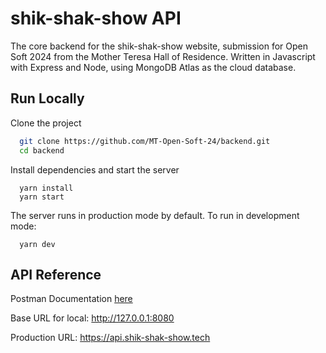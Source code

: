 # shik-shak-show API
The core backend for the shik-shak-show website, submission for Open Soft 2024 from the Mother Teresa Hall of Residence.
Written in Javascript with Express and Node, using MongoDB Atlas as the cloud database.

## Run Locally

Clone the project

```bash
  git clone https://github.com/MT-Open-Soft-24/backend.git
  cd backend
```
Install dependencies and start the server
```
  yarn install
  yarn start
```
The server runs in production mode by default. To run in development mode:
```
  yarn dev
```


## API Reference

Postman Documentation [here](https://documenter.getpostman.com/view/20079745/2sA35HZ2CK)


Base URL for local: http://127.0.0.1:8080

Production URL: https://api.shik-shak-show.tech
